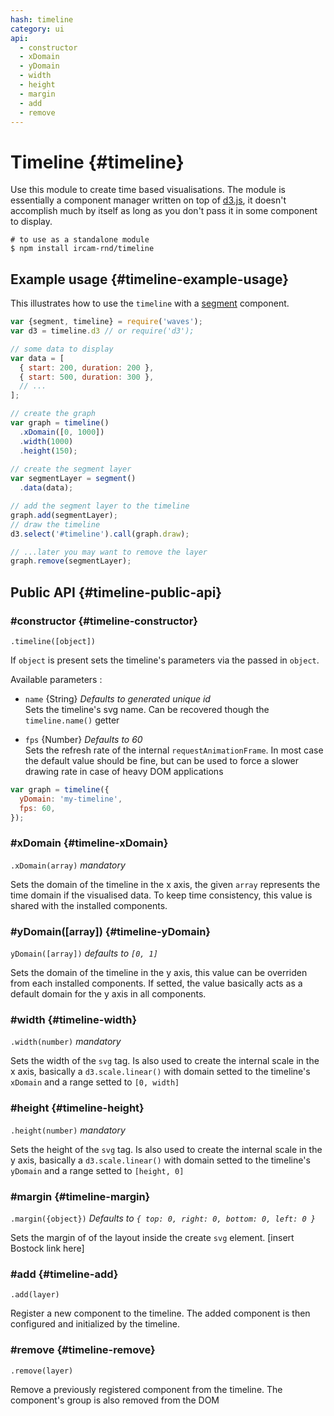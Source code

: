 ```yaml
---
hash: timeline
category: ui
api:
  - constructor
  - xDomain
  - yDomain
  - width
  - height
  - margin
  - add
  - remove
---
```


# Timeline {#timeline}

Use this module to create time based visualisations. The module is essentially a component manager written on top of [d3.js](http://d3js.org/), it doesn't accomplish much by itself as long as you don't pass it in some component to display.

~~~
# to use as a standalone module
$ npm install ircam-rnd/timeline
~~~

## Example usage {#timeline-example-usage}

This illustrates how to use the `timeline` with a [segment](#segment) component.

~~~javascript
var {segment, timeline} = require('waves');
var d3 = timeline.d3 // or require('d3');

// some data to display
var data = [
  { start: 200, duration: 200 }, 
  { start: 500, duration: 300 },
  // ...
];

// create the graph
var graph = timeline()
  .xDomain([0, 1000])
  .width(1000)
  .height(150);
  
// create the segment layer
var segmentLayer = segment()
  .data(data);

// add the segment layer to the timeline
graph.add(segmentLayer);
// draw the timeline
d3.select('#timeline').call(graph.draw);

// ...later you may want to remove the layer
graph.remove(segmentLayer);
~~~


## Public API {#timeline-public-api}


### #constructor {#timeline-constructor}

`.timeline([object])`

If `object` is present sets the timeline's parameters via the passed in `object`.  

Available parameters :

* `name` {String} _Defaults to generated unique id_  
  Sets the timeline's svg name. Can be recovered though the `timeline.name()` getter

* `fps` {Number} _Defaults to 60_  
  Sets the refresh rate of the internal `requestAnimationFrame`. In most case the default value should be fine, but can be used to force a slower drawing rate in case of heavy DOM applications

~~~javascript
var graph = timeline({
  yDomain: 'my-timeline',
  fps: 60,
});
~~~ 

### #xDomain {#timeline-xDomain}

`.xDomain(array)` _mandatory_

Sets the domain of the timeline in the x axis, the given `array` represents the time domain if the visualised data. To keep time consistency, this value is shared with the installed components.  


### #yDomain([array]) {#timeline-yDomain} 

`yDomain([array])` _defaults to `[0, 1]`_

Sets the domain of the timeline in the y axis, this value can be overriden from each installed components. If setted, the value basically acts as a default domain for the y axis in all components.


### #width {#timeline-width} 

`.width(number)` _mandatory_

Sets the width of the `svg` tag. Is also used to create the internal scale in the x axis, basically  a `d3.scale.linear()` with domain setted to the timeline's `xDomain` and a range setted to `[0, width]`


### #height {#timeline-height}

`.height(number)` _mandatory_

Sets the height of the `svg` tag. Is also used to create the internal scale in the y axis, basically  a `d3.scale.linear()` with domain setted to the timeline's `yDomain` and a range setted to `[height, 0]`


### #margin {#timeline-margin} 

`.margin({object})` _Defaults to `{ top: 0, right: 0, bottom: 0, left: 0 }`_

Sets the margin of of the layout inside the create `svg` element. [insert Bostock link here]


### #add {#timeline-add}

`.add(layer)`

Register a new component to the timeline. The added component is then configured and initialized by the timeline.


### #remove {#timeline-remove}

`.remove(layer)`

Remove a previously registered component from the timeline. The component's group is also removed from the DOM

